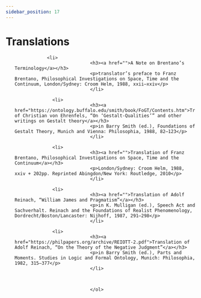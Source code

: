 ```yaml
---
sidebar_position: 17
---
```


# Translations

<ol>

                <li>
								<h3><a href="">A Note on Brentano’s Terminology</a></h3>
								<p>translator’s preface to Franz Brentano, Philosophical Investigations on Space, Time and the Continuum, London/Sydney: Croom Helm, 1988, xxii–xxiv</p>
								</li>

                  <li>
								<h3><a href="https://ontology.buffalo.edu/smith/book/FoGT/Contents.htm">Translation of Christian von Ehrenfels, “On ‘Gestalt-Qualities’” and other writings on Gestalt theory</a></h3>
								<p>in Barry Smith (ed.), Foundations of Gestalt Theory, Munich and Vienna: Philosophia, 1988, 82–123</p>
								</li>

                  <li>
								<h3><a href="">Translation of Franz Brentano, Philosophical Investigations on Space, Time and the Continuum</a></h3>
								<p>London/Sydney: Croom Helm, 1988, xxiv + 202pp. Reprinted Abingdon/New York: Routledge, 2010</p>
								</li>

                  <li>
								<h3><a href="">Translation of Adolf Reinach, “William James and Pragmatism”</a></h3>
								<p>in K. Mulligan (ed.), Speech Act and Sachverhalt. Reinach and the Foundations of Realist Phenomenology, Dordrecht/Boston/Lancaster: Nijhoff, 1987, 291–298</p>
								</li>

                  <li>
								<h3><a href="https://philpapers.org/archive/REIOTT-2.pdf">Translation of Adolf Reinach, “On the Theory of the Negative Judgment”</a></h3>
								<p>in Barry Smith (ed.), Parts and Moments. Studies in Logic and Formal Ontology, Munich: Philosophia, 1982, 315–377</p>
								</li>


									
								</ol>

